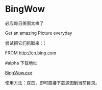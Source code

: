 # BingWow

必应每日美图太棒了

Get an amazing Picture everyday

尝试把它们抓取来：）

FROM http://cn.bing.com

#alpha 下载地址

<a href="https://raw.githubusercontent.com/iwj/BingWow/master/alpha/BingWow.exe">BingWow.exe</a>

使用方法：双击，即可直接下载源图到当前目录。
